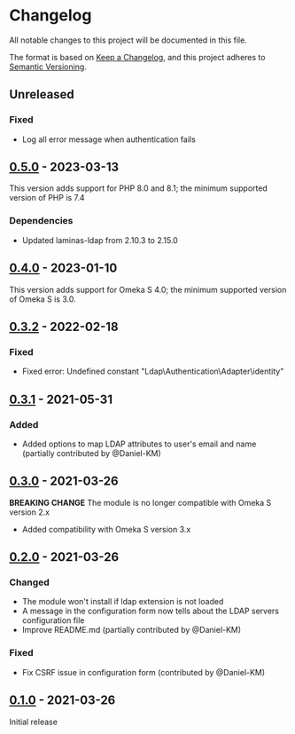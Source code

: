 # Changelog

All notable changes to this project will be documented in this file.

The format is based on [Keep a Changelog](https://keepachangelog.com/en/1.0.0/),
and this project adheres to [Semantic Versioning](https://semver.org/spec/v2.0.0.html).

## Unreleased

### Fixed

- Log all error message when authentication fails

## [0.5.0] - 2023-03-13

This version adds support for PHP 8.0 and 8.1; the minimum supported version of
PHP is 7.4

### Dependencies

- Updated laminas-ldap from 2.10.3 to 2.15.0

## [0.4.0] - 2023-01-10

This version adds support for Omeka S 4.0; the minimum supported version of
Omeka S is 3.0.

## [0.3.2] - 2022-02-18

### Fixed

- Fixed error: Undefined constant "Ldap\Authentication\Adapter\identity"

## [0.3.1] - 2021-05-31

### Added

- Added options to map LDAP attributes to user's email and name (partially
  contributed by @Daniel-KM)

## [0.3.0] - 2021-03-26

**BREAKING CHANGE** The module is no longer compatible with Omeka S version 2.x

- Added compatibility with Omeka S version 3.x

## [0.2.0] - 2021-03-26

### Changed

- The module won't install if ldap extension is not loaded
- A message in the configuration form now tells about the LDAP servers configuration file
- Improve README.md (partially contributed by @Daniel-KM)

### Fixed

- Fix CSRF issue in configuration form (contributed by @Daniel-KM)

## [0.1.0] - 2021-03-26

Initial release

[0.5.0]: https://github.com/biblibre/omeka-s-module-Ldap/compare/v0.4.0...v0.5.0
[0.4.0]: https://github.com/biblibre/omeka-s-module-Ldap/compare/v0.3.2...v0.4.0
[0.3.2]: https://github.com/biblibre/omeka-s-module-Ldap/compare/v0.3.1...v0.3.2
[0.3.1]: https://github.com/biblibre/omeka-s-module-Ldap/compare/v0.3.0...v0.3.1
[0.3.0]: https://github.com/biblibre/omeka-s-module-Ldap/compare/v0.2.0...v0.3.0
[0.2.0]: https://github.com/biblibre/omeka-s-module-Ldap/compare/v0.1.0...v0.2.0
[0.1.0]: https://github.com/biblibre/omeka-s-module-Ldap/releases/tag/v0.1.0
